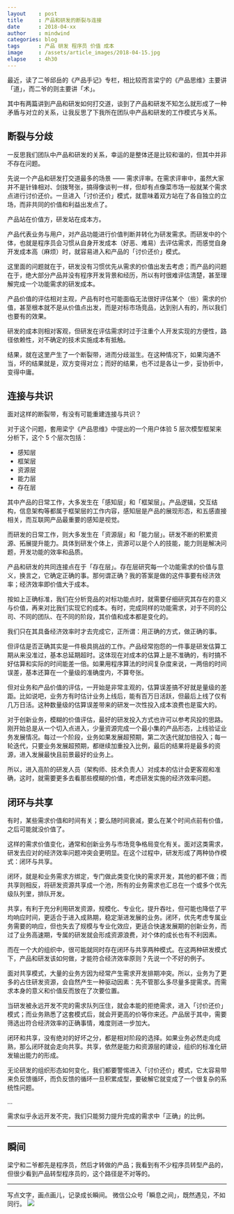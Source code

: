 ```yaml
---
layout    : post
title     : 产品和研发的断裂与连接
date      : 2018-04-xx
author    : mindwind
categories: blog
tags      : 产品 研发 程序员 价值 成本
image     : /assets/article_images/2018-04-15.jpg
elapse    : 4h30
---
```



最近，读了二爷邱岳的《产品手记》专栏，相比较而言梁宁的《产品思维》主要讲「道」，而二爷的则主要讲「术」。

其中有两篇讲到产品和研发如何打交道，谈到了产品和研发不知怎么就形成了一种矛盾与对立的关系，让我反思了下我所在团队中产品和研发的工作模式与关系。


## 断裂与分歧
一反思我们团队中产品和研发的关系，幸运的是整体还是比较和谐的，但其中并非不存在问题。

先说一个产品和研发打交道最多的场景 —— 需求评审。在需求评审中，虽然大家并不是针锋相对、剑拨弩张，搞得像谈判一样，但却有点像菜市场一般就某个需求点进行讨价还价。一旦进入「讨价还价」模式，就意味着双方站在了各自独立的立场，而非共同的价值和利益出发点了。

产品站在价值方，研发站在成本方。

产品代表业务与用户，对产品功能进行价值判断并转化为研发需求。而研发中的个体，也就是程序员会习惯从自身开发成本（好恶、难易）去评估需求，而感觉自身开发成本高（麻烦）时，就容易进入和产品的「讨价还价」模式。

这里面的问题就在于，研发没有习惯优先从需求的价值出发去考虑；而产品的问题在于，绝大部分产品并没有程序开发背景和经历，所以有时很难评估清楚，甚至理解完成一个功能需求的研发成本。

产品价值的评估相对主观，产品有时也可能面临无法很好评估某个（些）需求的价值，甚至根本就不是从价值点出发，而是对标市场竞品，达到别人有的，所以我们也要有的效果。

研发的成本则相对客观，但研发在评估需求时过于注重个人开发实现的方便性，路径依赖性，对不确定的技术实施成本有抵触。

结果，就在这里产生了一个断裂带，进而分歧滋生。在这种情况下，如果沟通不当，坏的结果就是，双方变得对立；而好的结果，也不过是各让一步，妥协折中，变得中庸。


## 连接与共识
面对这样的断裂带，有没有可能重建连接与共识？

对于这个问题，套用梁宁《产品思维》中提出的一个用户体验 5 层次模型框架来分析下，这个 5 个层次包括：

  - 感知层
  - 框架层
  - 资源层
  - 能力层
  - 存在层

其中产品的日常工作，大多发生在「感知层」和「框架层」。产品逻辑，交互结构，信息架构等都属于框架层的工作内容，感知层是产品的展现形态，和五感直接相关，而互联网产品最重要的感知是视觉。

而研发的日常工作，则大多发生在「资源层」和「能力层」。研发不断的积累资源、拓展提升能力。具体到研发个体上，资源可以是个人的技能，能力则是解决问题，开发功能的效率和品质。

产品和研发的共同连接点在于「存在层」。存在层研究每一个功能需求的价值与意义，换言之，它确定正确的事。那何谓正确？我的答案是做的这件事要有经济效率；经济效率即价值大于成本。

按如上正确标准，我们在分析竞品的对标功能点时，就需要仔细研究其存在的意义与价值，再来对比我们实现它的成本。有时，完成同样的功能需求，对于不同的公司、不同的团队、在不同的阶段，其价值和成本都是变化的。

我们只在其具备经济效率时才去完成它，正所谓：用正确的方式，做正确的事。

但评估是否正确其实是一件极具挑战的工作。产品经常抱怨的一件事是研发估算工期从来没准过，基本总延期超时。这体现在对成本的估算上是不准确的，有时搞不好估算和实际的时间能差一倍。如果用程序算法的时间复杂度来说，一两倍的时间误差，基本还算在一个量级的准确度内，不算夸张。

但对业务和产品价值的评估，一开始是非常主观的，估算误差搞不好就是量级的差距。比如说吧，业务方有时估计业务上线后，能有百万日活跃，但最后上线了仅有几万日活。这种数量级的估算误差带来的研发一次性投入成本浪费也是蛮大的。

对于创新业务，模糊的价值评估，最好的研发投入方式也许可以参考风投的思路。刚开始总是从一个切入点进入，少量资源完成一个最小集的产品形态，上线验证业务发展情况。每过一个阶段，业务如果发展超预期，第二次迭代就加倍投入；每一轮迭代，只要业务发展超预期，都继续加重投入比例，最后的结果将是最多的资源，进入发展最快且前景最好的业务上。

所以，进入高阶的研发人员（架构师、技术负责人）对成本的估计会更客观和准确，这时，就需要更多去看那些模糊的价值，考虑研发实施的经济效率问题。


## 闭环与共享
有时，某些需求价值和时间有关；要么随时间衰减，要么在某个时间点前有价值，之后可能就没价值了。

这样的需求价值变化，通常和创新业务与市场竞争格局变化有关。面对这类需求，研发去应对的经济效率问题冲突会更明显。在这个过程中，研发形成了两种协作模式：闭环与共享。

闭环，就是和业务需求方绑定，专门做此类变化快的需求开发，其他的都不做；而共享则相反，将研发资源共享成一个池，所有的业务需求也汇总在一个或多个优先级队列里，排队开发。

共享，有利于充分利用研发资源，规模化、专业化，提升吞吐，但可能也降低了平均响应时间，更适合于进入成熟期，稳定渐进发展的业务。闭环，优先考虑专属业务需要的响应，但也失去了规模与专业化效应，更适合快速发展期的创新业务，而过了业务高速期，专属的研发就会形成资源浪费，对个体的成长也有不利因素。

而在一个大的组织中，很可能就同时存在闭环与共享两种模式。在这两种研发模式下，产品和研发该如何做，才能符合经济效率原则？先说一个不好的例子。

面对共享模式，大量的业务方因为经常产生需求开发排期冲突。所以，业务为了更多的占住研发资源，会自然产生一种驱动因素：先不管那么多尽量多提需求。而需求本身的意义和价值反而放在了次要位置。

当研发被永远开发不完的需求队列压住，就会本能的拒绝需求，进入「讨价还价」模式；而业务熟悉了这套模式后，就会开更高的价等你来还。产品居于其中，需要筛选出符合经济效率的正确事情，难度则进一步加大。

闭环和共享，没有绝对的好坏之分，都是相对阶段的选择。如果业务必然走向成熟，那么闭环就会走向共享。共享，依然是能力和资源层的建设，组织的标准化研发输出能力的形成。

无论研发的组织形态如何变化，我们都要警惕进入「讨价还价」模式，它太容易带来负反馈循环，而负反馈的循环一旦积累成型，要破解它就变成了一个很复杂的系统性问题。

...

需求似乎永远开发不完，我们只能努力提升完成的需求中「正确」的比例。

---

## 瞬间
梁宁和二爷都先是程序员，然后才转做的产品；我看到有不少程序员转型产品的，但很少看到产品转型程序员的，这个路径是不对等的。


---
写点文字，画点画儿，记录成长瞬间。
微信公众号「瞬息之间」，既然遇见，不如同行。
![](/assets/images/qrcode_wechat_avatar.jpg)
